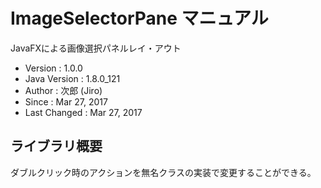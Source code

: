 ImageSelectorPane マニュアル
================================================================================

JavaFXによる画像選択パネルレイ・アウト

- Version      : 1.0.0
- Java Version : 1.8.0_121
- Author       : 次郎 (Jiro)
- Since        : Mar 27, 2017
- Last Changed : Mar 27, 2017

ライブラリ概要
--------------------------------------------------------------------------------

ダブルクリック時のアクションを無名クラスの実装で変更することができる。
